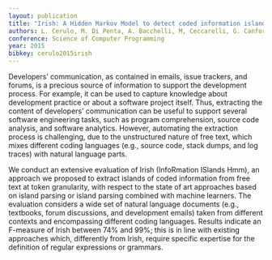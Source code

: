 ```yaml
---
layout: publication
title: "Irish: A Hidden Markov Model to detect coded information islands in free text"
authors: L. Cerulo, M. Di Penta, A. Bacchelli, M, Ceccarelli, G. Canfora
conference: Science of Computer Programming
year: 2015
bibkey: cerulo2015irish
---
```

Developers’ communication, as contained in emails, issue trackers, and forums, is a precious source of information to support the development process. For example, it can
be used to capture knowledge about development practice or about a software project itself. Thus, extracting the content of developers’ communication can be useful to support
several software engineering tasks, such as program comprehension, source code analysis, and software analytics. However, automating the extraction process is challenging, due to the unstructured nature of free text, which mixes different coding languages (e.g., source code, stack dumps, and log traces) with natural language parts.

We conduct an extensive evaluation of Irish (InfoRmation ISlands Hmm), an approach we proposed to extract islands of coded information from free text at token granularity, with respect to the state of art approaches based on island parsing or island parsing combined with machine learners. The evaluation considers a wide set of natural language documents (e.g., textbooks, forum discussions, and development emails) taken from different contexts and encompassing different coding languages. Results indicate an F-measure of Irish between 74% and 99%; this is in line with existing approaches which, differently from Irish, require specific expertise for the definition of regular expressions or grammars.

